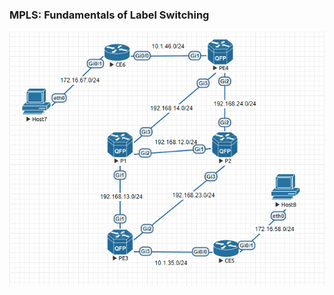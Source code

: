 ### MPLS: Fundamentals of Label Switching

![Topology Diagram](https://github.com/tomammon/network-configurations/blob/master/cisco-mpls-labelswitching/cisco-mpls-labelswitching.png)
